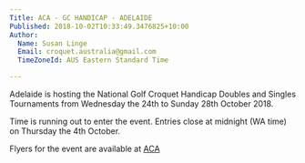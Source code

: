 ```yaml
---
Title: ACA - GC HANDICAP - ADELAIDE
Published: 2018-10-02T10:33:49.3476825+10:00
Author:
  Name: Susan Linge
  Email: croquet.australia@gmail.com
  TimeZoneId: AUS Eastern Standard Time

---
```

Adelaide is hosting the National Golf Croquet Handicap Doubles and Singles Tournaments from Wednesday the 24th to Sunday 28th October 2018.

Time is running out to enter the event. Entries close at midnight (WA time) on Thursday the 4th October. 

Flyers for the event are available at [ACA](mailto:croquet.australia@gmail.com)